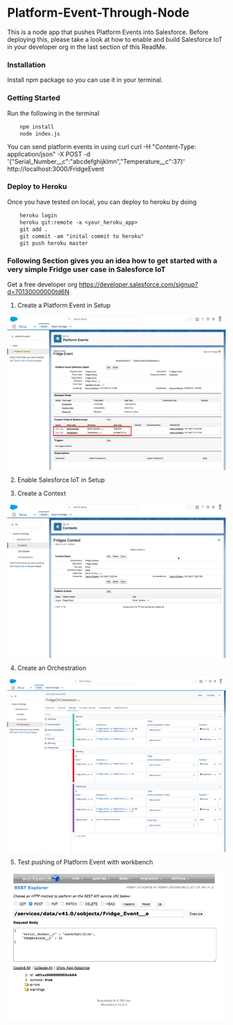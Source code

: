 # Platform-Event-Through-Node
This is a node app that pushes Platform Events into Salesforce. Before deploying this, please take a look at how to enable and build Salesforce IoT in your developer org in the last section of this ReadMe.

### Installation
Install npm package so you can use it in your terminal.

### Getting Started
Run the following in the terminal
```
	npm install 
	node index.js
```
You can send platform events in using curl
curl -H "Content-Type: application/json" -X POST -d '{"Serial_Number__c":"abcdefghijklmn","Temperature__c":37}' http://localhost:3000/FridgeEvent

### Deploy to Heroku
Once you have tested on local, you can deploy to heroku by doing
```
	heroku login
	heroku git:remote -a <your_heroku_app>
	git add .
	git commit -am "inital commit to heroku"
	git push heroku master
```







### Following Section gives you an idea how to get started with a very simple Fridge user case in Salesforce IoT
Get a free developer org https://developer.salesforce.com/signup?d=70130000000td6N

1) Create a Platform Event in Setup
<img src="public/PlatformEvents.png" align="center" />

2) Enable Salesforce IoT in Setup

3) Create a Context
<img src="public/FridgeContext.png" align="center" />


4) Create an Orchestration
<img src="public/Orchestration.png" align="center" />


5) Test pushing of Platform Event with workbench
<img src="public/workbenchPlatformEvent.png" align="center" />
